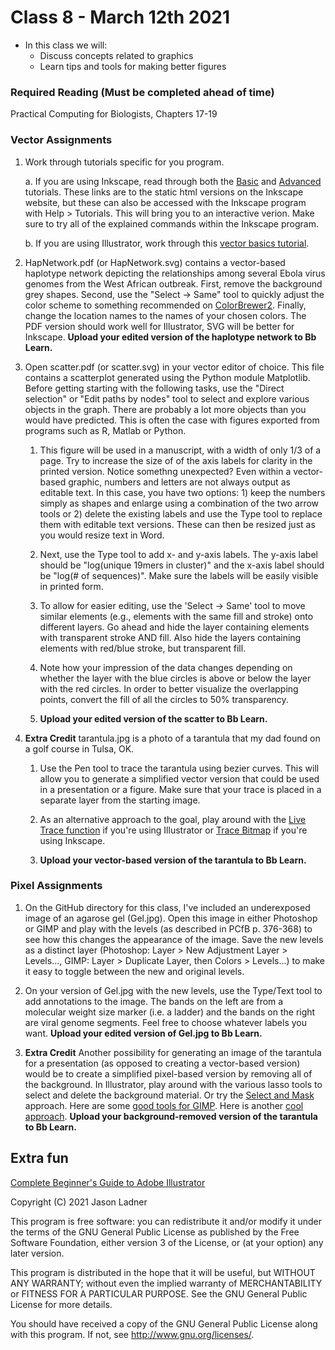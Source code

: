 # Class 8 - March 12th 2021
- In this class we will:
    - Discuss concepts related to graphics
    - Learn tips and tools for making better figures

### Required Reading (**Must be completed ahead of time**)
Practical Computing for Biologists, Chapters 17-19


### Vector Assignments

1. Work through tutorials specific for you program. 

    a. If you are using Inkscape, read through both the [Basic](https://inkscape.org/en/doc/tutorials/basic/tutorial-basic.html) and [Advanced](https://inkscape.org/en/doc/tutorials/advanced/tutorial-advanced.html) tutorials. These links are to the static html versions on the Inkscape website, but these can also be accessed with the Inkscape program with Help > Tutorials. This will bring you to an interactive verion. Make sure to try all of the explained commands within the Inkscape program. 

    b. If you are using Illustrator, work through this [vector basics tutorial](https://www.youtube.com/watch?v=GFY0_EMVYDw&feature=youtu.be).


1. HapNetwork.pdf (or HapNetwork.svg) contains a vector-based haplotype network depicting the relationships among several Ebola virus genomes from the West African outbreak. First, remove the background grey shapes. Second, use the "Select -> Same" tool to quickly adjust the color scheme to something recommended on [ColorBrewer2](http://colorbrewer2.org). Finally, change the location names to the names of your chosen colors. The PDF version should work well for Illustrator, SVG will be better for Inkscape. **Upload your edited version of the haplotype network to Bb Learn.**

2. Open scatter.pdf (or scatter.svg) in your vector editor of choice. This file contains a scatterplot generated using the Python module Matplotlib. Before getting starting with the following tasks, use the "Direct selection" or "Edit paths by nodes" tool to select and explore various objects in the graph. There are probably a lot more objects than you would have predicted. This is often the case with figures exported from programs such as R, Matlab or Python. 

    1. This figure will be used in a manuscript, with a width of only 1/3 of a page. Try to increase the size of of the axis labels for clarity in the printed version. Notice somethng unexpected? Even within a vector-based graphic, numbers and letters are not always output as editable text. In this case, you have two options: 1) keep the numbers simply as shapes and enlarge using a combination of the two arrow tools or 2) delete the existing labels and use the Type tool to replace them with editable text versions. These can then be resized just as you would resize text in Word. 

    2. Next, use the Type tool to add x- and y-axis labels. The y-axis label should be "log(unique 19mers in cluster)" and the x-axis label should be "log(# of sequences)". Make sure the labels will be easily visible in printed form. 

    3. To allow for easier editing, use the 'Select -> Same' tool to move similar elements (e.g., elements with the same fill and stroke) onto different layers. Go ahead and hide the layer containing elements with transparent stroke AND fill. Also hide the layers containing elements with red/blue stroke, but transparent fill. 

    4. Note how your impression of the data changes depending on whether the layer with the blue circles is above or below the layer with the red circles. In order to better visualize the overlapping points, convert the fill of all the circles to 50% transparency. 
    
    5. **Upload your edited version of the scatter to Bb Learn.**

3. **Extra Credit** tarantula.jpg is a photo of a tarantula that my dad found on a golf course in Tulsa, OK. 
    1. Use the Pen tool to trace the tarantula using bezier curves. This will allow you to generate a simplified vector version that could be used in a presentation or a figure. Make sure that your trace is placed in a separate layer from the starting image. 

    2. As an alternative approach to the goal, play around with the [Live Trace function](https://helpx.adobe.com/illustrator/using/tracing-artwork-live-trace-or.html) if you're using Illustrator or [Trace Bitmap](http://goinkscape.com/how-to-vectorize-in-inkscape/) if you're using Inkscape.
    
    3.  **Upload your vector-based version of the tarantula to Bb Learn.**


### Pixel Assignments

1. On the GitHub directory for this class, I've included an underexposed image of an agarose gel (Gel.jpg). Open this image in either Photoshop or GIMP and play with the levels (as described in PCfB p. 376-368) to see how this changes the appearance of the image. Save the new levels as a distinct layer (Photoshop: Layer > New Adjustment Layer > Levels..., GIMP: Layer > Duplicate Layer, then Colors > Levels...) to make it easy to toggle between the new and original levels.

2. On your version of Gel.jpg with the new levels, use the Type/Text tool to add annotations to the image. The bands on the left are from a molecular weight size marker (i.e. a ladder) and the bands on the right are viral genome segments. Feel free to choose whatever labels you want. **Upload your edited version of Gel.jpg to Bb Learn.**

3. **Extra Credit** Another possibility for generating an image of the tarantula for a presentation (as opposed to creating a vector-based version) would be to create a simplified pixel-based version by removing all of the background. In Illustrator, play around with the various lasso tools to select and delete the background material. Or try the [Select and Mask](https://www.google.com/search?q=how+to+remove+the+background+from+an+image+in+photoshop&rlz=1C5CHFA_enUS778US779&oq=How+to+remove+the+background+from+an+image+&aqs=chrome.1.69i57j0l5.8476j0j7&sourceid=chrome&ie=UTF-8#kpvalbx=1) approach.  Here are some [good tools for GIMP](https://docs.gimp.org/en/gimp-tutorial-quickie-separate.html). Here is another [cool approach](https://www.youtube.com/watch?v=XXReaZw013k). **Upload your background-removed version of the tarantula to Bb Learn.**

## Extra fun

[Complete Beginner's Guide to Adobe Illustrator](https://www.pgsd.org/cms/lib07/PA01916597/Centricity/Domain/202/illustrator_for_beginners_tastytuts.pdf)



Copyright (C) 2021  Jason Ladner

This program is free software: you can redistribute it and/or modify
it under the terms of the GNU General Public License as published by
the Free Software Foundation, either version 3 of the License, or
(at your option) any later version.

This program is distributed in the hope that it will be useful,
but WITHOUT ANY WARRANTY; without even the implied warranty of
MERCHANTABILITY or FITNESS FOR A PARTICULAR PURPOSE.  See the
GNU General Public License for more details.

You should have received a copy of the GNU General Public License
along with this program.  If not, see <http://www.gnu.org/licenses/>.



